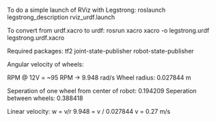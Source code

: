 To do a simple launch of RViz with Legstrong:
roslaunch legstrong_description rviz_urdf.launch

To convert from urdf.xacro to urdf:
rosrun xacro xacro -o legstrong.urdf legstrong.urdf.xacro

Required packages:
tf2
joint-state-publisher
robot-state-publisher


Angular velocity of wheels:

RPM @ 12V = ~95 RPM -> 9.948 rad/s 
Wheel radius: 0.027844 m

Seperation of one wheel from center of robot: 0.194209
Seperation between wheels: 0.388418

Linear velocity:
w = v/r
9.948 = v / 0.027844
v = 0.27 m/s
